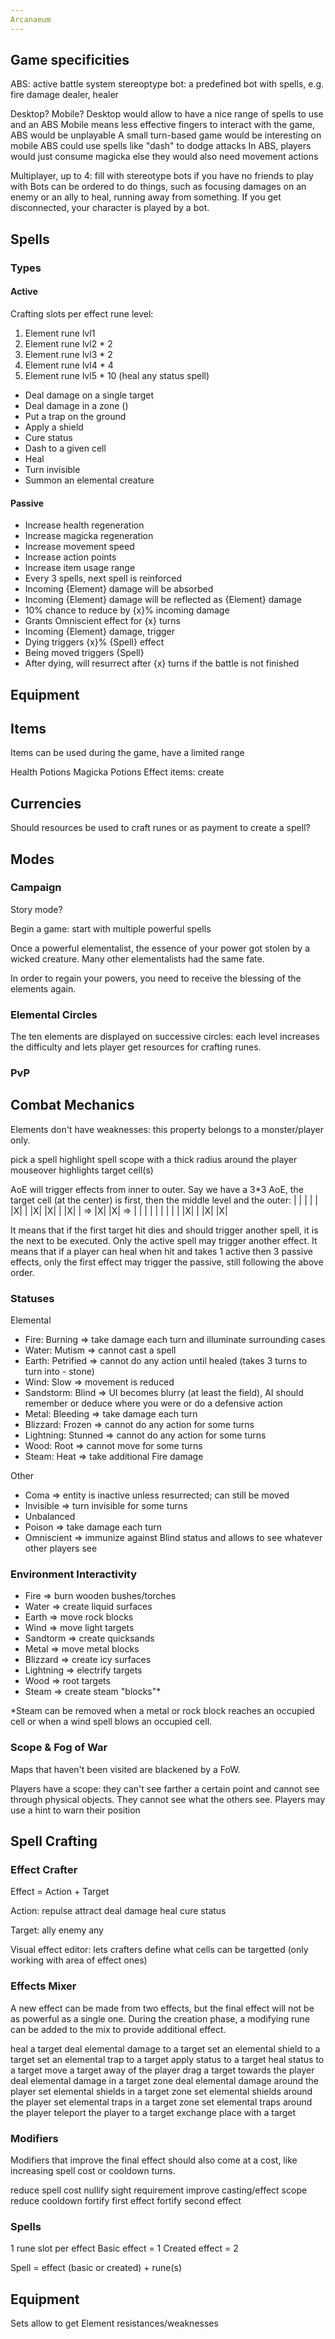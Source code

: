 ```yaml
---
Arcanaeum
---
```


## Game specificities

ABS: active battle system
stereoptype bot: a predefined bot with spells, e.g. fire damage dealer, healer

Desktop? Mobile?
Desktop would allow to have a nice range of spells to use and an ABS
Mobile means less effective fingers to interact with the game, ABS would be unplayable
A small turn-based game would be interesting on mobile
ABS could use spells like "dash" to dodge attacks
In ABS, players would just consume magicka else they would also need movement actions 

Multiplayer, up to 4: fill with stereotype bots if you have no friends to play with
Bots can be ordered to do things, such as focusing damages on an enemy or an ally to heal, running away from something.
If you get disconnected, your character is played by a bot.

## Spells

### Types

#### Active

Crafting slots per effect rune level:

1) Element rune lvl1
1) Element rune lvl2 * 2
1) Element rune lvl3 * 2
1) Element rune lvl4 * 4
1) Element rune lvl5 * 10 (heal any status spell)

- Deal damage on a single target
- Deal damage in a zone ()
- Put a trap on the ground
- Apply a shield
- Cure status
- Dash to a given cell
- Heal
- Turn invisible
- Summon an elemental creature


#### Passive

- Increase health regeneration
- Increase magicka regeneration
- Increase movement speed
- Increase action points
- Increase item usage range
- Every 3 spells, next spell is reinforced
- Incoming {Element} damage will be absorbed
- Incoming {Element} damage will be reflected as {Element} damage
- 10% chance to reduce by {x}% incoming damage
- Grants Omniscient effect for {x} turns
- Incoming {Element} damage, trigger
- Dying triggers {x}% {Spell} effect 
- Being moved triggers {Spell}
- After dying, will resurrect after {x} turns if the battle is not finished

## Equipment

## Items

Items can be used during the game, have a limited range

Health Potions
Magicka Potions
Effect items: create

## Currencies

Should resources be used to craft runes or as payment to create a spell?

## Modes

### Campaign

Story mode?

Begin a game: start with multiple powerful spells

Once a powerful elementalist, the essence of your power got stolen by a wicked creature. Many other elementalists had the same fate.

In order to regain your powers, you need to receive the blessing of the elements again.

### Elemental Circles

The ten elements are displayed on successive circles: each level increases the difficulty and lets player get resources for crafting runes.

### PvP

## Combat Mechanics

Elements don't have weaknesses: this property belongs to a monster/player only.

pick a spell
highlight spell scope with a thick radius around the player
mouseover highlights target cell(s) 

AoE will trigger effects from inner to outer. Say we have a 3*3 AoE, the target cell (at the center) is first, then the middle level and the outer:
| | | |    | |X| |    |X| |X|
| |X| | => |X| |X| => | | | |
| | | |    | |X| |    |X| |X|

It means that if the first target hit dies and should trigger another spell, it is the next to be executed.
Only the active spell may trigger another effect. 
It means that if a player can heal when hit and takes 1 active then 3 passive effects, only the first effect may trigger the passive, still following the above order.

### Statuses

<!-- Statuses have levels, depending on the spell level.
It's still possible to heal a status from a higher level than a heal spell but probability will be lower. -->

Elemental
- Fire: Burning => take damage each turn and illuminate surrounding cases
- Water: Mutism => cannot cast a spell
- Earth: Petrified => cannot do any action until healed (takes 3 turns to turn into - stone)
- Wind: Slow => movement is reduced
- Sandstorm: Blind => UI becomes blurry (at least the field), AI should remember or deduce where you were or do a defensive action
- Metal: Bleeding => take damage each turn
- Blizzard: Frozen => cannot do any action for some turns 
- Lightning: Stunned => cannot do any action for some turns
- Wood: Root => cannot move for some turns
- Steam: Heat => take additional Fire damage

Other
- Coma => entity is inactive unless resurrected; can still be moved
- Invisible => turn invisible for some turns
- Unbalanced
- Poison => take damage each turn
- Omniscient => immunize against Blind status and allows to see whatever other players see

### Environment Interactivity

- Fire => burn wooden bushes/torches
- Water => create liquid surfaces
- Earth => move rock blocks
- Wind => move light targets
- Sandtorm => create quicksands
- Metal => move metal blocks
- Blizzard => create icy surfaces
- Lightning => electrify targets
- Wood => root targets
- Steam => create steam "blocks"*

*Steam can be removed when a metal or rock block reaches an occupied cell or when a wind spell blows an occupied cell.

### Scope & Fog of War

Maps that haven't been visited are blackened by a FoW.

Players have a scope: they can't see farther a certain point and cannot see through physical objects.
They cannot see what the others see.
Players may use a hint to warn their position 

## Spell Crafting

### Effect Crafter

Effect = Action + Target

Action:
repulse
attract
deal damage
heal
cure status

Target:
ally
enemy
any

Visual effect editor: lets crafters define what cells can be targetted (only working with area of effect ones)

### Effects Mixer

A new effect can be made from two effects, but the final effect will not be as powerful as a single one.
During the creation phase, a modifying rune can be added to the mix to provide additional effect.

heal a target
deal elemental damage to a target
set an elemental shield to a target
set an elemental trap to a target
apply status to a target
heal status to a target
move a target away of the player
drag a target towards the player
deal elemental damage in a target zone
deal elemental damage around the player
set elemental shields in a target zone
set elemental shields around the player
set elemental traps in a target zone
set elemental traps around the player
teleport the player to a target
exchange place with a target

### Modifiers 

Modifiers that improve the final effect should also come at a cost, like increasing spell cost or cooldown turns.

reduce spell cost 
nullify sight requirement
improve casting/effect scope
reduce cooldown
fortify first effect
fortify second effect 

### Spells

1 rune slot per effect
Basic effect = 1
Created effect = 2

Spell = effect (basic or created) + rune(s)

## Equipment

Sets allow to get Element resistances/weaknesses




